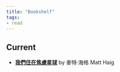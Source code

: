 ```yaml
---
title: "Bookshelf"
tags:
- read
---
```


## Current

- **[我們住在焦慮星球](我們住在焦慮星球.md)** by 麥特‧海格 Matt Haig

